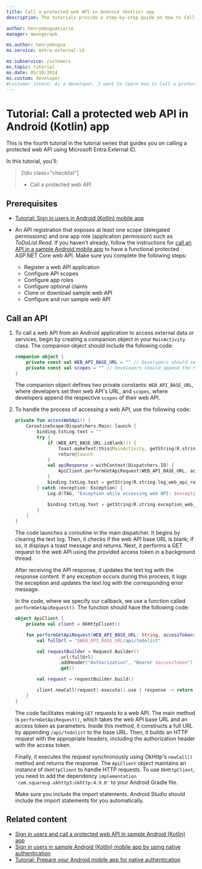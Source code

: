 ```yaml
---
title: Call a protected web API in Android (Kotlin) app
description: The tutorials provide a step-by-step guide on how to Call a protected web API in Android (Kotlin) app for authentication.

author: henrymbuguakiarie
manager: mwongerapk

ms.author: henrymbugua
ms.service: entra-external-id

ms.subservice: customers
ms.topic: tutorial
ms.date: 05/10/2024
ms.custom: developer
#Customer intent: As a developer, I want to learn how to Call a protected web API in Android (Kotlin) app for authentication using Microsoft Entra External ID.
---
```


# Tutorial: Call a protected web API in Android (Kotlin) app

This is the fourth tutorial in the tutorial series that guides you on calling a protected web API using Microsoft Entra External ID.

In this tutorial, you'll:

> [!div class="checklist"]
>
> - Call a protected web API

## Prerequisites

- [Tutorial: Sign in users in Android (Kotlin) mobile app](tutorial-mobile-app-android-kotlin-sign-in.md)
- An API registration that exposes at least one scope (delegated permissions) and one app role (application permission) such as *ToDoList.Read*. If you haven't already, follow the instructions for [call an API in a sample Android mobile app](sample-native-authentication-android-sample-app-call-web-api.md) to have a functional protected ASP.NET Core web API. Make sure you complete the following steps:

    - Register a web API application
    - Configure API scopes
    - Configure app roles
    - Configure optional claims
    - Clone or download sample web API
    - Configure and run sample web API

## Call an API

1. To call a web API from an Android application to access external data or services, begin by creating a companion object in your `MainActivity` class. The companion object should include the following code:

    ```kotlin
    companion object {
        private const val WEB_API_BASE_URL = "" // Developers should set the respective URL of their web API here
        private const val scopes = "" // Developers should append the respective scopes of their web API.
    }
    ```
    
    The companion object defines two private constants: `WEB_API_BASE_URL`, where developers set their web API's URL, and `scopes`, where developers append the respective `scopes` of their web API.

1. To handle the process of accessing a web API, use the following code:

    ```kotlin
    private fun accessWebApi() {
        CoroutineScope(Dispatchers.Main).launch {
            binding.txtLog.text = ""
            try {
                if (WEB_API_BASE_URL.isBlank()) {
                    Toast.makeText(this@MainActivity, getString(R.string.message_web_base_url), Toast.LENGTH_LONG).show()
                    return@launch
                }
                val apiResponse = withContext(Dispatchers.IO) {
                    ApiClient.performGetApiRequest(WEB_API_BASE_URL, accessToken)
                }
                binding.txtLog.text = getString(R.string.log_web_api_response)  + apiResponse.toString()
            } catch (exception: Exception) {
                Log.d(TAG, "Exception while accessing web API: $exception")
    
                binding.txtLog.text = getString(R.string.exception_web_api) + exception
            }
        }
    }
    ```
    
    The code launches a coroutine in the main dispatcher. It begins by clearing the text log. Then, it checks if the web API base URL is blank; if so, it displays a toast message and returns. Next, it performs a GET request to the web API using the provided access token in a background thread. 
    
    After receiving the API response, it updates the text log with the response content. If any exception occurs during this process, it logs the exception and updates the text log with the corresponding error message.
    
    In the code, where we specify our callback, we use a function called `performGetApiRequest()`. The function  should have the following code:
    
    ```kotlin
    object ApiClient {
        private val client = OkHttpClient()
    
        fun performGetApiRequest(WEB_API_BASE_URL: String, accessToken: String?): Response {
            val fullUrl = "$WEB_API_BASE_URL/api/todolist"
    
            val requestBuilder = Request.Builder()
                    .url(fullUrl)
                    .addHeader("Authorization", "Bearer $accessToken")
                    .get()
    
            val request = requestBuilder.build()
    
            client.newCall(request).execute().use { response -> return response }
        }
    }
    ```
    
    The code facilitates making `GET` requests to a web API. The main method is `performGetApiRequest()`, which takes the web API base URL and an access token as parameters. Inside this method, it constructs a full URL by appending `/api/todolist` to the base URL. Then, it builds an HTTP request with the appropriate headers, including the authorization header with the access token. 
    
    Finally, it executes the request synchronously using OkHttp's `newCall()` method and returns the response. The `ApiClient` object maintains an instance of `OkHttpClient` to handle HTTP requests. 
    To use `OkHttpClient`, you need to add the dependency `implementation 'com.squareup.okhttp3:okhttp:4.9.0'` to your Android Gradle file.
    
    Make sure you include the import statements. Android Studio should include the import statements for you automatically.
    
## Related content

- [Sign in users and call a protected web API in sample Android (Kotlin) app](sample-mobile-app-android-kotlin-sign-in-call-api.md)
- [Sign in users in sample Android (Kotlin) mobile app by using native authentication](how-to-run-native-authentication-sample-android-app.md)
- [Tutorial: Prepare your Android mobile app for native authentication](tutorial-native-authentication-prepare-android-app.md)
